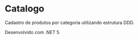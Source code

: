 # Catalogo
Cadastro de produtos por categoria utilizando estrutura DDD. <br />

Desenvolvido com .NET 5
